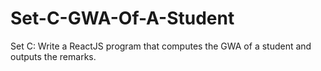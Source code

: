 # Set-C-GWA-Of-A-Student
Set C: Write a ReactJS program that computes the GWA of a student and outputs the remarks.
